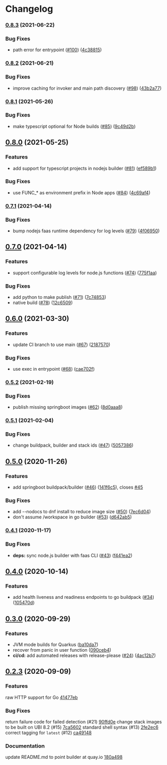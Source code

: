 # Changelog

### [0.8.3](https://www.github.com/boson-project/buildpacks/compare/v0.8.2...v0.8.3) (2021-06-22)


### Bug Fixes

* path error for entrypoint ([#100](https://www.github.com/boson-project/buildpacks/issues/100)) ([4c38815](https://www.github.com/boson-project/buildpacks/commit/4c388153bee7c618d0ba08d14aa70bbeadb124c0))

### [0.8.2](https://www.github.com/boson-project/buildpacks/compare/v0.8.1...v0.8.2) (2021-06-21)


### Bug Fixes

* improve caching for invoker and main path discovery ([#98](https://www.github.com/boson-project/buildpacks/issues/98)) ([43b2a77](https://www.github.com/boson-project/buildpacks/commit/43b2a77c8631cd8d3c87fbf1881ae5642cffb3b5))

### [0.8.1](https://www.github.com/boson-project/buildpacks/compare/v0.8.0...v0.8.1) (2021-05-26)


### Bug Fixes

* make typescript optional for Node builds ([#85](https://www.github.com/boson-project/buildpacks/issues/85)) ([9c49d2b](https://www.github.com/boson-project/buildpacks/commit/9c49d2bf423a99ee4337eac7d8484b56e05b790e))

## [0.8.0](https://www.github.com/boson-project/buildpacks/compare/v0.7.1...v0.8.0) (2021-05-25)


### Features

* add support for typescript projects in nodejs builder ([#81](https://www.github.com/boson-project/buildpacks/issues/81)) ([ef589b1](https://www.github.com/boson-project/buildpacks/commit/ef589b1d8deec4728a45c57bdfa577f3bc4507fa))


### Bug Fixes

* use FUNC_* as environment prefix in Node apps ([#84](https://www.github.com/boson-project/buildpacks/issues/84)) ([4c69af4](https://www.github.com/boson-project/buildpacks/commit/4c69af4edef7abbf9e048fd03190838f81a599be))

### [0.7.1](https://www.github.com/boson-project/buildpacks/compare/v0.7.0...v0.7.1) (2021-04-14)


### Bug Fixes

* bump nodejs faas runtime dependency for log levels ([#79](https://www.github.com/boson-project/buildpacks/issues/79)) ([4f06950](https://www.github.com/boson-project/buildpacks/commit/4f06950391611c7c9749d2c9db816a2d2bb6baf1))

## [0.7.0](https://www.github.com/boson-project/buildpacks/compare/v0.6.0...v0.7.0) (2021-04-14)


### Features

* support configurable log levels for node.js functions ([#74](https://www.github.com/boson-project/buildpacks/issues/74)) ([775f1aa](https://www.github.com/boson-project/buildpacks/commit/775f1aab780c8f8e39a75b797f3edd15aa5a622d))


### Bug Fixes

* add python to make publish ([#71](https://www.github.com/boson-project/buildpacks/issues/71)) ([7c74853](https://www.github.com/boson-project/buildpacks/commit/7c74853eb056d02044a30abf7668d526a15763e8))
* native build ([#78](https://www.github.com/boson-project/buildpacks/issues/78)) ([12c6509](https://www.github.com/boson-project/buildpacks/commit/12c6509a60e2551ac551bba1c78ab5174d152e42))

## [0.6.0](https://www.github.com/boson-project/buildpacks/compare/v0.5.2...v0.6.0) (2021-03-30)


### Features

* update CI branch to use main ([#67](https://www.github.com/boson-project/buildpacks/issues/67)) ([2187570](https://www.github.com/boson-project/buildpacks/commit/2187570488ad7c6d74246f7dac177e8e15421f80))


### Bug Fixes

* use exec in entrypoint ([#68](https://www.github.com/boson-project/buildpacks/issues/68)) ([cae702f](https://www.github.com/boson-project/buildpacks/commit/cae702f583aea7d5fe79dcdec8d184a4104a79e8))

### [0.5.2](https://www.github.com/boson-project/buildpacks/compare/v0.5.1...v0.5.2) (2021-02-19)


### Bug Fixes

* publish missing springboot images ([#62](https://www.github.com/boson-project/buildpacks/issues/62)) ([8d0aaa8](https://www.github.com/boson-project/buildpacks/commit/8d0aaa8dd4d21722c7cbb28838341f98731cf2d4))

### [0.5.1](https://www.github.com/boson-project/buildpacks/compare/v0.5.0...v0.5.1) (2021-02-04)


### Bug Fixes

* change buildpack, builder and stack ids ([#47](https://www.github.com/boson-project/buildpacks/issues/47)) ([5057386](https://www.github.com/boson-project/buildpacks/commit/50573860d262f7c1685d5283288722f2f5f4bc29))

## [0.5.0](https://www.github.com/boson-project/buildpacks/compare/v0.4.1...v0.5.0) (2020-11-26)


### Features

* add springboot buildpack/builder ([#46](https://www.github.com/boson-project/buildpacks/issues/46)) ([141f6c5](https://www.github.com/boson-project/buildpacks/commit/141f6c53a916b3bc41bc4e0fd639c18626ca3d85)), closes [#45](https://www.github.com/boson-project/buildpacks/issues/45)


### Bug Fixes

* add --nodocs to dnf install to reduce image size ([#50](https://www.github.com/boson-project/buildpacks/issues/50)) ([7ec6d04](https://www.github.com/boson-project/buildpacks/commit/7ec6d04e3a90ece91a368824e0d8ac7824c9aee6))
* don't assume /workspace in go builder ([#53](https://www.github.com/boson-project/buildpacks/issues/53)) ([d642ab5](https://www.github.com/boson-project/buildpacks/commit/d642ab50bb363442969753272beb0dd408b771ae))

### [0.4.1](https://www.github.com/boson-project/buildpacks/compare/v0.4.0...v0.4.1) (2020-11-17)


### Bug Fixes

* **deps:** sync node.js builder with faas CLI ([#43](https://www.github.com/boson-project/buildpacks/issues/43)) ([f441ea2](https://www.github.com/boson-project/buildpacks/commit/f441ea227cdbacb03e081b49d30edcda1301843d))

## [0.4.0](https://www.github.com/boson-project/buildpacks/compare/v0.3.2...v0.4.0) (2020-10-14)


### Features

* add health liveness and readiness endpoints to go buildpack ([#34](https://www.github.com/boson-project/buildpacks/issues/34)) ([105470d](https://www.github.com/boson-project/buildpacks/commit/105470db93f200e23f63a46f034ed1de06ed0c97))

## [0.3.0](https://www.github.com/boson-project/buildpacks/compare/v0.2.3...v0.3.0) (2020-09-29)


### Features

* JVM mode builds for Quarkus ([ba10da7](https://www.github.com/boson-project/buildpacks/commit/ba10da7eb9d9db9c0d21d0722083fe439d282de3))
* recover from panic in user function ([090ceb4](https://www.github.com/boson-project/buildpacks/commit/090ceb48fe6fc118a14eebe81b4fb89775e0e1a9))
* **ci/cd:** add automated releases with release-please ([#24](https://www.github.com/boson-project/buildpacks/issues/24)) ([4ac12b7](https://www.github.com/boson-project/buildpacks/commit/4ac12b7029e92030704e5112009445fd62f2a586))

## [0.2.3](https://www.github.com/boson-project/buildpacks/compare/v0.1.0...v0.2.3) (2020-09-09)


### Features

 raw HTTP support for Go [41477eb](https://github.com/boson-project/buildpacks/commit/41477eb15a85755c803181b21bc20dcb8fdc8ddf)

 ### Bug Fixes

return failure code for failed detection (#21) [90ffd0e](https://github.com/boson-project/buildpacks/commit/90ffd0e32b26318a924ce120d53550eb8bcbec41)
change stack images to be built on UBI 8.2 (#15) [7ca5602](https://github.com/boson-project/buildpacks/commit/7ca5602c15ba6b6e091b2d87e137a08ec026865a)
standard shell syntax (#13) [2fe2ec6](https://github.com/boson-project/buildpacks/commit/2fe2ec69793c58c136ec14133c987596f8229d14)
correct tagging for `latest` (#12) [ca49148](https://github.com/boson-project/buildpacks/commit/ca491489233c6b0a1481e214b2bc1a850681ec8a)

### Documentation

update README.md to point builder at quay.io [180a498](https://github.com/boson-project/buildpacks/commit/180a498ddf22e126842afe201b79168a28f8fb8a)
